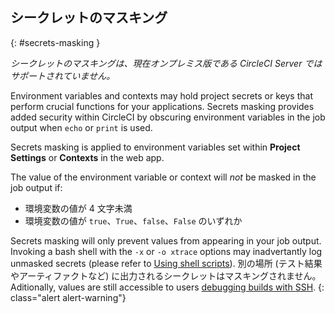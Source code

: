 ## シークレットのマスキング
{: #secrets-masking }

_シークレットのマスキングは、現在オンプレミス版である CircleCI Server ではサポートされていません。_

Environment variables and contexts may hold project secrets or keys that perform crucial functions for your applications. Secrets masking provides added security within CircleCI by obscuring environment variables in the job output when `echo` or `print` is used.

Secrets masking is applied to environment variables set within **Project Settings** or **Contexts** in the web app.

The value of the environment variable or context will _not_ be masked in the job output if:

* 環境変数の値が 4 文字未満
* 環境変数の値が `true`、`True`、`false`、`False` のいずれか

Secrets masking will only prevent values from appearing in your job output. Invoking a bash shell with the `-x` or `-o xtrace` options may inadvertantly log unmasked secrets (please refer to [Using shell scripts]({{site.baseurl}}/using-shell-scripts)). 別の場所 (テスト結果やアーティファクトなど) に出力されるシークレットはマスキングされません。 Aditionally, values are still accessible to users [debugging builds with SSH]({{site.baseurl}}/ssh-access-jobs).
{: class="alert alert-warning"}